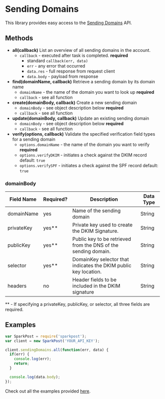 # Sending Domains

This library provides easy access to the [Sending Domains](https://www.sparkpost.com/api#/reference/sending-domains/) API.

## Methods
* **all(callback)**
  List an overview of all sending domains in the account.
  * `callback` - executed after task is completed. **required**
    * standard `callback(err, data)`
    * `err` - any error that occurred
    * `data.res` - full response from request client
    * `data.body` - payload from response
* **find(domainName, callback)**
  Retrieve a sending domain by its domain name
  * `domainName` - the name of the domain you want to look up **required**
  * `callback` - see all function
* **create(domainBody, callback)**
  Create a new sending domain
  * `domainBody` - see object description below **required**
  * `callback` - see all function
* **update(domainBody, callback)**
  Update an existing sending domain
  * `domainBody` - see object description below **required**
  * `callback` - see all function
* **verify(options, callback)**
  Validate the specified verification field types for a sending domain
  * `options.domainName` - the name of the domain you want to verify **required**
  * `options.verifyDKIM` - initiates a check against the DKIM record default: `true`
  * `options.verifySPF` - initiates a check against the SPF record default: `true`


### domainBody
| Field Name | Required? | Description                                                     | Data Type |
| ---------- | --------- | --------------------------------------------------------------- | --------- |
| domainName | yes       | Name of the sending domain                                      | String    |
| privateKey | yes**     | Private key used to create the DKIM Signature.                  | String    |
| publicKey  | yes**     | Public key to be retrieved from the DNS of the sending domain.  | String    |
| selector   | yes**     | DomainKey selector that indicates the DKIM public key location. | String    |
| headers    | no        | Header fields to be included in the DKIM signature              | String    |

** - If specifying a privateKey, publicKey, or selector, all three fields are required.

## Examples

```js
var SparkPost = require('sparkpost');
var client = new SparkPost('YOUR_API_KEY');

client.sendingDomains.all(function(err, data) {
  if(err) {
    console.log(err);
    return;
  }

  console.log(data.body);
});

```

Check out all the examples provided [here](/examples/sendingDomains).
